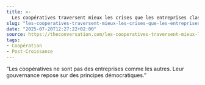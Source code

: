 ```yaml
---
title: >-
  Les coopératives traversent mieux les crises que les entreprises classiques
slug: "les-cooperatives-traversent-mieux-les-crises-que-les-entreprises-classiques"
date: "2025-07-20T12:27:22+02:00"
source: https://theconversation.com/les-cooperatives-traversent-mieux-les-crises-que-les-entreprises-classiques-247921
tags:
- Coopération
- Post-Croissance
---
```

“Les coopératives ne sont pas des entreprises comme les autres. Leur gouvernance repose sur des principes démocratiques.”